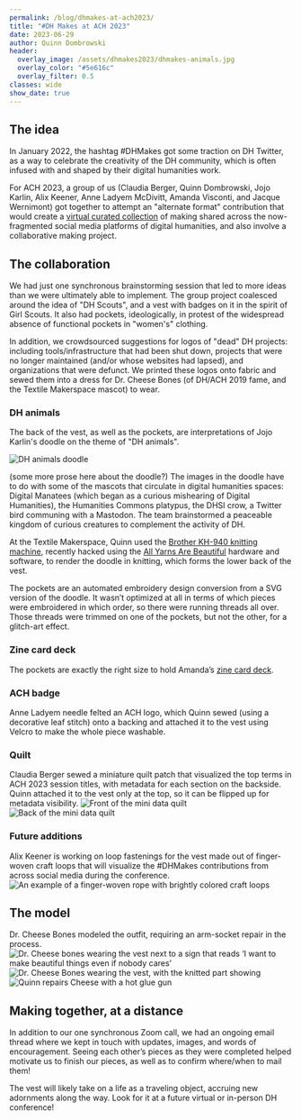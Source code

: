 ```yaml
---
permalink: /blog/dhmakes-at-ach2023/
title: "#DH Makes at ACH 2023"
date: 2023-06-29
author: Quinn Dombrowski
header:
  overlay_image: /assets/dhmakes2023/dhmakes-animals.jpg
  overlay_color: "#5e616c"
  overlay_filter: 0.5
classes: wide
show_date: true
---
```


## The idea

In January 2022, the hashtag #DHMakes got some traction on DH Twitter, as a way to celebrate the creativity of the DH community, which is often infused with and shaped by their digital humanities work.

For ACH 2023, a group of us (Claudia Berger, Quinn Dombrowski, Jojo Karlin, Alix Keener, Anne Ladyem McDivitt, Amanda Visconti, and Jacque Wernimont) got together to attempt an "alternate format" contribution that would create a [virtual curated collection](/dhmakes2023) of making shared across the now-fragmented social media platforms of digital humanities, and also involve a collaborative making project.

## The collaboration

We had just one synchronous brainstorming session that led to more ideas than we were ultimately able to implement. The group project coalesced around the idea of "DH Scouts", and a vest with badges on it in the spirit of Girl Scouts. It also had pockets, ideologically, in protest of the widespread absence of functional pockets in "women's" clothing.

In addition, we crowdsourced suggestions for logos of "dead" DH projects: including tools/infrastructure that had been shut down, projects that were no longer maintained (and/or whose websites had lapsed), and organizations that were defunct. We printed these logos onto fabric and sewed them into a dress for Dr. Cheese Bones (of DH/ACH 2019 fame, and the Textile Makerspace mascot) to wear.

### DH animals

The back of the vest, as well as the pockets, are interpretations of Jojo Karlin's doodle on the theme of "DH animals". 

![DH animals doodle](/assets/dhmakes2023/dhanimals-doodle.png)

(some more prose here about the doodle?)
The images in the doodle have to do with some of the mascots that circulate in digital humanities spaces: Digital Manatees (which began as a curious mishearing of Digital Humanities), the Humanities Commons platypus, the DHSI crow, a Twitter bird communing with a Mastodon. The team brainstormed a peaceable kingdom of curious creatures to complement the activity of DH.

At the Textile Makerspace, Quinn used the [Brother KH-940 knitting machine](/equipment/brother-kh940-knitting-machine/), recently hacked using the [All Yarns Are Beautiful](https://ayab-knitting.com/) hardware and software, to render the doodle in knitting, which forms the lower back of the vest.

The pockets are an automated embroidery design conversion from a SVG version of the doodle. It wasn’t optimized at all in terms of which pieces were embroidered in which order, so there were running threads all over. Those threads were trimmed on one of the pockets, but not the other, for a glitch-art effect. 

### Zine card deck
The pockets are exactly the right size to hold Amanda’s [zine card deck](https://scholarslab.lib.virginia.edu/blog/themed-reading-list-decks-zines/).

### ACH badge
Anne Ladyem needle felted an ACH logo, which Quinn sewed (using a decorative leaf stitch) onto a backing and attached it to the vest using Velcro to make the whole piece washable.

### Quilt
Claudia Berger sewed a miniature quilt patch that visualized the top terms in ACH 2023 session titles, with metadata for each section on the backside. Quinn attached it to the vest only at the top, so it can be flipped up for metadata visibility.
![Front of the mini data quilt](/assets/dhmakes2023/MiniDataQuilt_back.jpg)
![Back of the mini data quilt](/assets/dhmakes2023/MiniDataQuilt_front.jpg)

### Future additions
Alix Keener is working on loop fastenings for the vest made out of finger-woven craft loops that will visualize the #DHMakes contributions from across social media during the conference.
![An example of a finger-woven rope with brightly colored craft loops](/assets/dhmakes2023/finger_woven_dhmakes.png)


## The model
Dr. Cheese Bones modeled the outfit, requiring an arm-socket repair in the process.
![Dr. Cheese bones wearing the vest next to a sign that reads ‘I want to make beautiful things even if nobody cares’](/assets/dhmakes2023/cheese-vest.jpg)
![Dr. Cheese Bones wearing the vest, with the knitted part showing](/assets/dhmakes2023/cheese-vest-back.jpg)
![Quinn repairs Cheese with a hot glue gun](/assets/dhmakes2023/cheese-repair.jpg)

## Making together, at a distance
In addition to our one synchronous Zoom call, we had an ongoing email thread where we kept in touch with updates, images, and words of encouragement. Seeing each other’s pieces as they were completed helped motivate us to finish our pieces, as well as to confirm where/when to mail them!

The vest will likely take on a life as a traveling object, accruing new adornments along the way. Look for it at a future virtual or in-person DH conference!
